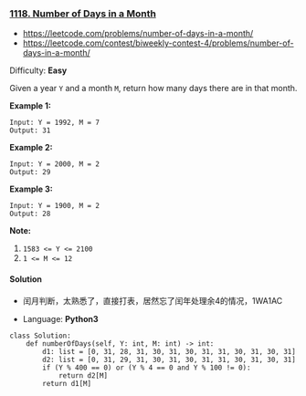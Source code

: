 ### [1118\. Number of Days in a Month](https://leetcode.com/problems/number-of-days-in-a-month/)
- https://leetcode.com/problems/number-of-days-in-a-month/
- https://leetcode.com/contest/biweekly-contest-4/problems/number-of-days-in-a-month/

Difficulty: **Easy**


Given a year `Y` and a month `M`, return how many days there are in that month.

**Example 1:**

```
Input: Y = 1992, M = 7
Output: 31
```

**Example 2:**

```
Input: Y = 2000, M = 2
Output: 29
```

**Example 3:**

```
Input: Y = 1900, M = 2
Output: 28
```

**Note:**

1.  `1583 <= Y <= 2100`
2.  `1 <= M <= 12`


#### Solution
- 闰月判断，太熟悉了，直接打表，居然忘了闰年处理余4的情况，1WA1AC

- Language: **Python3**

```python3
class Solution:
    def numberOfDays(self, Y: int, M: int) -> int:
        d1: list = [0, 31, 28, 31, 30, 31, 30, 31, 31, 30, 31, 30, 31]
        d2: list = [0, 31, 29, 31, 30, 31, 30, 31, 31, 30, 31, 30, 31]
        if (Y % 400 == 0) or (Y % 4 == 0 and Y % 100 != 0):
            return d2[M]
        return d1[M]
```
